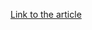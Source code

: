 [Link to the article](https://securityaffairs.com/173209/intelligence/u-s-treasury-sanctioned-cybersecurity-firm-and-shanghai-cyber-actor-linked-salt-typhoon.html)
